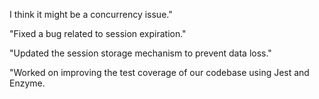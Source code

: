 I think it might be a concurrency issue."

"Fixed a bug related to session expiration."

"Updated the session storage mechanism to prevent data loss."

"Worked on improving the test coverage of our codebase using Jest and Enzyme.